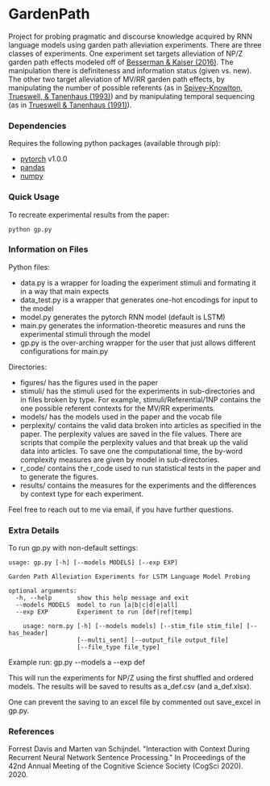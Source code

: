 # GardenPath
Project for probing pragmatic and discourse knowledge acquired by 
RNN language models using garden path alleviation experiments. There
are three classes of experiments. One experiment set targets
 alleviation of NP/Z garden path effects modeled off of 
[Besserman & Kaiser (2016)](https://cogsci.mindmodeling.org/2016/papers/0161/). 
The manipulation there is definiteness and information status (given vs. new). 
The other two target alleviation of MV/RR garden path effects, by manipulating 
the number of possible referents (as in 
[Spivey-Knowlton, Trueswell, & Tanenhaus (1993)](http://citeseerx.ist.psu.edu/viewdoc/summary?doi=10.1.1.384.8480))
and by manipulating temporal sequencing (as in 
[Trueswell & Tanenhaus (1991)](https://www.tandfonline.com/doi/abs/10.1080/01690969108406946)).

 
### Dependencies
Requires the following python packages (available through pip):
* [pytorch](https://pytorch.org/) v1.0.0
* [pandas](https://pandas.pydata.org) 
* [numpy](https://numpy.org)


### Quick Usage
To recreate experimental results from the paper:

    python gp.py

### Information on Files

Python files:
* data.py is a wrapper for loading the experiment stimuli and formating it in a way that 
main expects
* data_test.py is a wrapper that generates one-hot encodings for input 
to the model 
* model.py generates the pytorch RNN model (default is LSTM)
* main.py generates the information-theoretic measures and runs the experimental stimuli 
through the model
* gp.py is the over-arching wrapper for the user that just allows different configurations for main.py

Directories:

* figures/ has the figures used in the paper
* stimuli/ has the stimuli used for the experiments in sub-directories and in files broken by type. 
For example, stimuli/Referential/1NP contains the one possible referent contexts for the MV/RR experiments.
* models/ has the models used in the paper and the vocab file
* perplexity/ contains the valid data broken into articles as specified in the paper. The perplexity values are 
saved in the file values. There are scripts that compile the perplexity values and that break up the valid 
data into articles. To save one the computational time, the by-word complexity measures are given by model 
in sub-directories. 
* r_code/ contains the r_code used to run statistical tests in the paper and to generate the figures.
* results/ contains the measures for the experiments and the differences by context type for each experiment.

Feel free to reach out to me via email, if you have further questions.

### Extra Details
To run gp.py with non-default settings:

    usage: gp.py [-h] [--models MODELS] [--exp EXP]

    Garden Path Alleviation Experiments for LSTM Language Model Probing

    optional arguments:
      -h, --help       show this help message and exit
      --models MODELS  model to run [a|b|c|d|e|all]
      --exp EXP        Experiment to run [def|ref|temp]
                    
        usage: norm.py [-h] [--models models] [--stim_file stim_file] [--has_header]
                       [--multi_sent] [--output_file output_file]
                       [--file_type file_type]

Example run:
        gp.py --models a --exp def

This will run the experiments for NP/Z using the first shuffled and ordered models. The 
results will be saved to results as a_def.csv (and a_def.xlsx).

One can prevent the saving to an excel file by commented out save_excel in gp.py.

### References
Forrest Davis and Marten van Schijndel. "Interaction with Context During Recurrent Neural Network 
Sentence Processing." In Proceedings of the 42nd Annual Meeting of the Cognitive Science Society (CogSci 2020). 2020.
